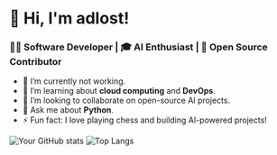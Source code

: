 # 👋 Hi, I'm adlost!
### 👨‍💻 Software Developer | 🎓 AI Enthusiast | 💼 Open Source Contributor

- 🔭 I’m currently not working.
- 🌱 I’m learning about **cloud computing** and **DevOps**.
- 👯 I’m looking to collaborate on open-source AI projects.
- 💬 Ask me about **Python**.
- ⚡ Fun fact: I love playing chess and building AI-powered projects!

![Your GitHub stats](https://github-readme-stats.vercel.app/api?username=your-username&show_icons=true&theme=dark)
![Top Langs](https://github-readme-stats.vercel.app/api/top-langs/?username=your-username&layout=compact&theme=dark)
